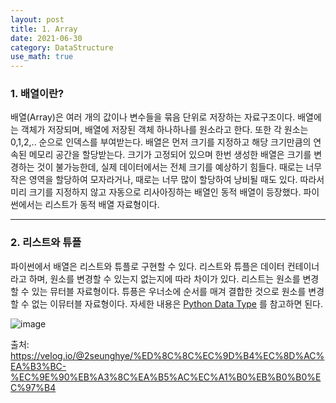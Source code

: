 ```yaml
---
layout: post
title: 1. Array
date: 2021-06-30
category: DataStructure
use_math: true
---
```


### 1. 배열이란?

배열(Array)은 여러 개의 값이나 변수들을 묶음 단위로 저장하는 자료구조이다. 배열에는 객체가 저장되며, 배열에 저장된 객체 하나하나를 원소라고 한다. 또한 각 원소는 0,1,2,.. 순으로 인덱스를 부여받는다. 배열은 먼저 크기를 지정하고 해당 크기만큼의 연속된 메모리 공간을 할당받는다. 크기가 고정되어 있으며 한번 생성한 배열은 크기를 변경하는 것이 불가능한데, 실제 데이터에서는 전체 크기를 예상하기 힘들다. 때로는 너무 작은 영역을 할당하여 모자라거나, 때로는 너무 많이 할당하여 낭비될 때도 있다. 따라서 미리 크기를 지정하지 않고 자동으로 리사아징하는 배열인 동적 배열이 등장했다. 파이썬에서는 리스트가 동적 배열 자료형이다.

---

### 2. 리스트와 튜플

파이썬에서 배열은 리스트와 튜플로 구현할 수 있다. 리스트와 튜플은 데이터 컨테이너라고 하며, 원소를 변경할 수 있는지 없는지에 따라 차이가 있다. 
리스트는 원소를 변경할 수 있는 뮤터블 자료형이다. 튜픙은 우너소에 순서를 매겨 결합한 것으로 원소를 변경할 수 없는 이뮤터블 자료형이다. 자세한 내용은 [Python Data Type](https://yeji-shin.github.io/doit_python/2021/06/27/Python-Data-Type.html) 를 참고하면 된다.


![image](https://user-images.githubusercontent.com/61526722/123798010-bf34f880-d921-11eb-925e-068f027b6de7.png)

출처: https://velog.io/@2seunghye/%ED%8C%8C%EC%9D%B4%EC%8D%AC%EA%B3%BC-%EC%9E%90%EB%A3%8C%EA%B5%AC%EC%A1%B0%EB%B0%B0%EC%97%B4
